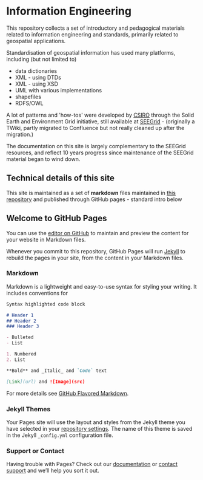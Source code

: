 # Information Engineering

This repository collects a set of introductory and pedagogical materials related to information engineering and standards, primarily related to geospatial applications.

Standardisation of geospatial information has used many platforms, including (but not limited to)

- data dictionaries
- XML - using DTDs
- XML - using XSD
- UML with various implementations
- shapefiles
- RDFS/OWL

A lot of patterns and 'how-tos' were developed by [CSIRO](https://csiro.au) through the Solid Earth and Environment Grid initiative, still available at [SEEGrid](https://confluence.csiro.au/display/seegrid/Solid+Earth+and+Environment+GRID) - (originally a TWiki, partly migrated to Confluence but not really cleaned up after the migration.)

The documentation on this site is largely complementary to the SEEGrid resources, and reflect 10 years progress since maintenance of the SEEGrid material began to wind down. 

## Technical details of this site

This site is maintained as a set of **markdown** files maintained in [this repository](https://github.com/CSIRO-enviro-informatics/info-engineering) and published through GitHub pages - standard intro below

## Welcome to GitHub Pages

You can use the [editor on GitHub](https://github.com/CSIRO-enviro-informatics/info-engineering/edit/master/README.md) to maintain and preview the content for your website in Markdown files.

Whenever you commit to this repository, GitHub Pages will run [Jekyll](https://jekyllrb.com/) to rebuild the pages in your site, from the content in your Markdown files.

### Markdown

Markdown is a lightweight and easy-to-use syntax for styling your writing. It includes conventions for

```markdown
Syntax highlighted code block

# Header 1
## Header 2
### Header 3

- Bulleted
- List

1. Numbered
2. List

**Bold** and _Italic_ and `Code` text

[Link](url) and ![Image](src)
```

For more details see [GitHub Flavored Markdown](https://guides.github.com/features/mastering-markdown/).

### Jekyll Themes

Your Pages site will use the layout and styles from the Jekyll theme you have selected in your [repository settings](https://github.com/CSIRO-enviro-informatics/info-engineering/settings). The name of this theme is saved in the Jekyll `_config.yml` configuration file.

### Support or Contact

Having trouble with Pages? Check out our [documentation](https://help.github.com/categories/github-pages-basics/) or [contact support](https://github.com/contact) and we’ll help you sort it out.
